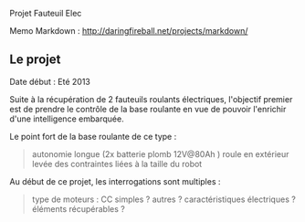Projet Fauteuil Elec



Memo Markdown  : http://daringfireball.net/projects/markdown/

## Le projet 

Date début : Eté 2013

Suite à la récupération de 2 fauteuils roulants électriques, l'objectif premier est de prendre le contrôle de la base roulante en vue de pouvoir l'enrichir d'une intelligence embarquée. 

Le point fort de la base roulante de ce type : 
> autonomie longue (2x batterie plomb 12V@80Ah )
> roule en extérieur
> levée des contraintes liées à la taille du robot

Au début de ce projet, les interrogations sont multiples : 
> type de moteurs : CC simples ? autres ? 
> caractéristiques électriques ? 
> éléments récupérables ? 

